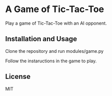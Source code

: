 # A Game of Tic-Tac-Toe

Play a game of Tic-Tac-Toe with an AI opponent.

## Installation and Usage

Clone the repository and run modules/game.py

Follow the instaructions in the game to play.

## License

MIT
